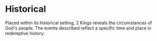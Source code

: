 # Historical

Placed within its historical setting, 2 Kings reveals the circumstances of God's people. The events described reflect a specific time and place in redemptive history.

